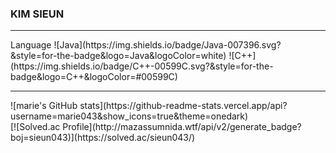 ### KIM SIEUN
<hr>
Language
![Java](https://img.shields.io/badge/Java-007396.svg?&style=for-the-badge&logo=Java&logoColor=white)
![C++](https://img.shields.io/badge/C++-00599C.svg?&style=for-the-badge&logo=C++&logoColor=#00599C) <br>
<hr>
![marie's GitHub stats](https://github-readme-stats.vercel.app/api?username=marie043&show_icons=true&theme=onedark)<br>
[![Solved.ac Profile](http://mazassumnida.wtf/api/v2/generate_badge?boj=sieun043)](https://solved.ac/sieun043/)

<!--
**marie043/marie043** is a ✨ _special_ ✨ repository because its `README.md` (this file) appears on your GitHub profile.

Here are some ideas to get you started:

- 🔭 I’m currently working on ...
- 🌱 I’m currently learning ...
- 👯 I’m looking to collaborate on ...
- 🤔 I’m looking for help with ...
- 💬 Ask me about ...
- 📫 How to reach me: ...
- 😄 Pronouns: ...
- ⚡ Fun fact: ...
-->
